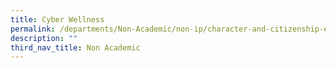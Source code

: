 ```yaml
---
title: Cyber Wellness
permalink: /departments/Non-Academic/non-ip/character-and-citizenship-education/cyber-wellness/
description: ""
third_nav_title: Non Academic
---
```

